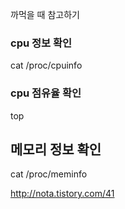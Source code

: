 까먹을 때 참고하기 


### cpu 정보 확인
cat /proc/cpuinfo

### cpu 점유율 확인 
top

## 메모리 정보 확인
cat /proc/meminfo


http://nota.tistory.com/41
